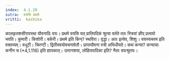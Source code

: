 ```yaml
---
index:  4.1.20
sutra:  वयसि प्रथमे
vritti:  kashika 
---
```


कालकृतशसीरावस्था यौवनादिः वयः। प्रथमे वयसि यत् प्रातिपदिकं श्रुत्या वर्तते ततः स्त्रियां ङीप् प्रत्ययो भवति। कुमारी। किशोरी। बर्करी। प्रथमे इति किन्? स्थविरा। वृद्धा। अतः इत्येव, शिशुः। वयस्यचरम इति वक्तव्यम्। वधूटी। चिरण्टी। द्वितीयवयोवचनावेतौ। प्राप्तयौवना स्त्री अभिधीयते। कथं कन्या? कन्यायाः कनीन च (*4,1.116) इति ज्ञापकात्। उत्तानशया, लोहितपादिका इति? नैताः वयःश्रुतयः।

